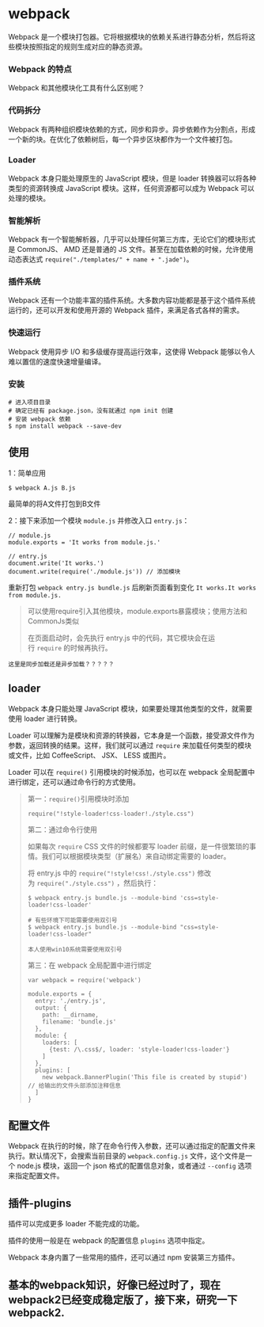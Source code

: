 # webpack

Webpack 是一个模块打包器。它将根据模块的依赖关系进行静态分析，然后将这些模块按照指定的规则生成对应的静态资源。

### Webpack 的特点

Webpack 和其他模块化工具有什么区别呢？

### 代码拆分

Webpack 有两种组织模块依赖的方式，同步和异步。异步依赖作为分割点，形成一个新的块。在优化了依赖树后，每一个异步区块都作为一个文件被打包。

### Loader

Webpack 本身只能处理原生的 JavaScript 模块，但是 loader 转换器可以将各种类型的资源转换成 JavaScript 模块。这样，任何资源都可以成为 Webpack 可以处理的模块。

### 智能解析

Webpack 有一个智能解析器，几乎可以处理任何第三方库，无论它们的模块形式是 CommonJS、 AMD 还是普通的 JS 文件。甚至在加载依赖的时候，允许使用动态表达式 `require("./templates/" + name + ".jade")`。

### 插件系统

Webpack 还有一个功能丰富的插件系统。大多数内容功能都是基于这个插件系统运行的，还可以开发和使用开源的 Webpack 插件，来满足各式各样的需求。

### 快速运行

Webpack 使用异步 I/O 和多级缓存提高运行效率，这使得 Webpack 能够以令人难以置信的速度快速增量编译。

### 安装

```
# 进入项目目录
# 确定已经有 package.json，没有就通过 npm init 创建
# 安装 webpack 依赖
$ npm install webpack --save-dev
```

## 使用

1：简单应用

```
$ webpack A.js B.js
```

最简单的将A文件打包到B文件

2：接下来添加一个模块 `module.js` 并修改入口 `entry.js`：

```
// module.js
module.exports = 'It works from module.js.'

// entry.js
document.write('It works.')
document.write(require('./module.js')) // 添加模块

```

重新打包 `webpack entry.js bundle.js` 后刷新页面看到变化 `It works.It works from module.js.`

> 可以使用require引入其他模块，module.exports暴露模块；使用方法和CommonJs类似
>
> 在页面启动时，会先执行 entry.js 中的代码，其它模块会在运行 `require` 的时候再执行。
>

`这里是同步加载还是异步加载？？？？？`

## loader

Webpack 本身只能处理 JavaScript 模块，如果要处理其他类型的文件，就需要使用 loader 进行转换。

Loader 可以理解为是模块和资源的转换器，它本身是一个函数，接受源文件作为参数，返回转换的结果。这样，我们就可以通过 `require` 来加载任何类型的模块或文件，比如 CoffeeScript、 JSX、 LESS 或图片。

Loader 可以在 `require()` 引用模块的时候添加，也可以在 webpack 全局配置中进行绑定，还可以通过命令行的方式使用。



> 第一：`require()`引用模块时添加
>
> ```
> require("!style-loader!css-loader!./style.css")
> ```
>
> 第二：通过命令行使用
>
> 如果每次 `require` CSS 文件的时候都要写 loader 前缀，是一件很繁琐的事情。我们可以根据模块类型（扩展名）来自动绑定需要的 loader。
>
> 将 entry.js 中的 `require("!style!css!./style.css")` 修改为 `require("./style.css")` ，然后执行：
>
> ```
> $ webpack entry.js bundle.js --module-bind 'css=style-loader!css-loader'
>
> # 有些环境下可能需要使用双引号
> $ webpack entry.js bundle.js --module-bind "css=style-loader!css-loader"
> ```
>
> `本人使用win10系统需要使用双引号`
>
> 第三：在 webpack 全局配置中进行绑定
>
> ```
> var webpack = require('webpack')
>
> module.exports = {
>   entry: './entry.js',
>   output: {
>     path: __dirname,
>     filename: 'bundle.js'
>   },
>   module: {
>     loaders: [
>       {test: /\.css$/, loader: 'style-loader!css-loader'}
>     ]
>   },
>   plugins: [
>     new webpack.BannerPlugin('This file is created by stupid') // 给输出的文件头部添加注释信息
>   ]
> }
> ```

## 配置文件

Webpack 在执行的时候，除了在命令行传入参数，还可以通过指定的配置文件来执行。默认情况下，会搜索当前目录的 `webpack.config.js` 文件，这个文件是一个 node.js 模块，返回一个 json 格式的配置信息对象，或者通过 `--config` 选项来指定配置文件。

## 插件-plugins

插件可以完成更多 loader 不能完成的功能。

插件的使用一般是在 webpack 的配置信息 `plugins` 选项中指定。

Webpack 本身内置了一些常用的插件，还可以通过 npm 安装第三方插件。



## 基本的webpack知识，好像已经过时了，现在webpack2已经变成稳定版了，接下来，研究一下webpack2.
